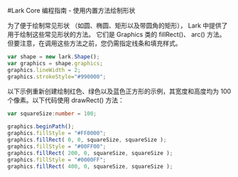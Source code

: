#Lark Core 编程指南 - 使用内置方法绘制形状

为了便于绘制常见形状 （如圆、椭圆、矩形以及带圆角的矩形）， Lark 中提供了用于绘制这些常见形状的方法。
它们是 Graphics 类的 fillRect()、 arc() 方法。但要注意，在调用这些方法之前，您仍需指定线条和填充样式。
``` TypeScript
var shape = new lark.Shape();
var graphics = shape.graphics;
graphics.lineWidth = 2;
graphics.strokeStyle="#990000";
```

以下示例重新创建绘制红色、绿色以及蓝色正方形的示例，其宽度和高度均为 100 个像素。以下代码使用 drawRect() 方法：
``` TypeScript
var squareSize:number = 100; 
 
graphics.beginPath();
graphics.fillStyle = "#FF0000"; 
graphics.fillRect( 0, 0, squareSize, squareSize ); 
graphics.fillStyle = "#00FF00"; 
graphics.fillRect( 200, 0, squareSize, squareSize ); 
graphics.fillStyle = "#0000FF"; 
graphics.fillRect( 400, 0, squareSize, squareSize ); 

```